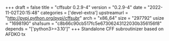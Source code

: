 +++
draft = false
title = "cffsubr 0.2.9-4"
version = "0.2.9-4"
date = "2022-11-02T20:15:48"
categories = ['devel-extra']
upstreamurl = "http://pypi.python.org/pypi/cffsubr"
arch = "x86_64"
size = "297792"
usize = "1698190"
sha1sum = "c8b66c90cb517fc5e67306243122030b356156f8"
depends = "['python3>=3.10']"
+++
Standalone CFF subroutinizer based on AFDKO tx